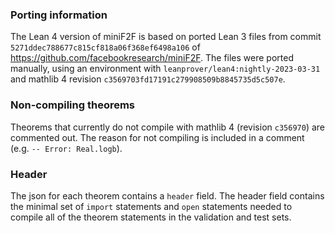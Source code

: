 
### Porting information
The Lean 4 version of miniF2F is based on ported Lean 3 files from commit `5271ddec788677c815cf818a06f368ef6498a106` of https://github.com/facebookresearch/miniF2F. The files were ported manually, using an environment with `leanprover/lean4:nightly-2023-03-31` and mathlib 4 revision `c3569703fd17191c279908509b8845735d5c507e`.

### Non-compiling theorems
Theorems that currently do not compile with mathlib 4 (revision `c356970`) are commented out. The reason for not compiling is included in a comment (e.g. `-- Error: Real.logb`).

### Header
The json for each theorem contains a `header` field. The header field contains the minimal set of `import` statements and `open` statements needed to compile all of the theorem statements in the validation and test sets. 
